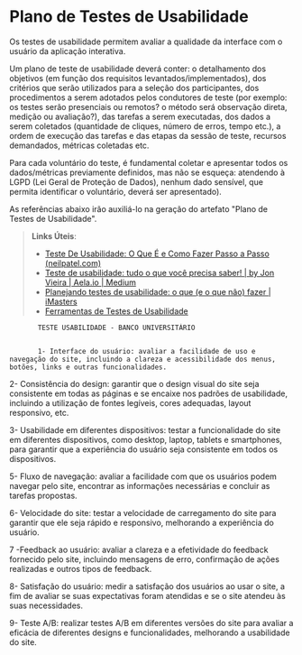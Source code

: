 # Plano de Testes de Usabilidade

Os testes de usabilidade permitem avaliar a qualidade da interface com o usuário da aplicação interativa.

Um plano de teste de usabilidade deverá conter: o detalhamento dos objetivos (em função dos requisitos levantados/implementados), dos critérios que serão utilizados para a seleção dos participantes, dos procedimentos a serem adotados pelos condutores de teste (por exemplo: os testes serão presenciais ou remotos? o método será observação direta, medição ou avaliação?), das tarefas a serem executadas, dos dados a serem coletados (quantidade de cliques, número de erros, tempo etc.), a ordem de execução das tarefas e das etapas da sessão de teste, recursos demandados, métricas coletadas etc.

Para cada voluntário do teste, é fundamental coletar e apresentar todos os dados/métricas previamente definidos, mas não se esqueça: atendendo à LGPD (Lei Geral de Proteção de Dados), nenhum dado sensível, que permita identificar o voluntário, deverá ser apresentado).

As referências abaixo irão auxiliá-lo na geração do artefato "Plano de Testes de Usabilidade".

> **Links Úteis**:
> - [Teste De Usabilidade: O Que É e Como Fazer Passo a Passo (neilpatel.com)](https://neilpatel.com/br/blog/teste-de-usabilidade/)
> - [Teste de usabilidade: tudo o que você precisa saber! | by Jon Vieira | Aela.io | Medium](https://medium.com/aela/teste-de-usabilidade-o-que-voc%C3%AA-precisa-saber-39a36343d9a6/)
> - [Planejando testes de usabilidade: o que (e o que não) fazer | iMasters](https://imasters.com.br/design-ux/planejando-testes-de-usabilidade-o-que-e-o-que-nao-fazer/)
> - [Ferramentas de Testes de Usabilidade](https://www.usability.gov/how-to-and-tools/resources/templates.html)


           TESTE USABILIDADE - BANCO UNIVERSITÁRIO 
           
           
           1- Interface do usuário: avaliar a facilidade de uso e navegação do site, incluindo a clareza e acessibilidade dos menus, botões, links e outras funcionalidades.

2- Consistência do design: garantir que o design visual do site seja consistente em todas as páginas e se encaixe nos padrões de usabilidade, incluindo a utilização de fontes legíveis, cores adequadas, layout responsivo, etc.

3- Usabilidade em diferentes dispositivos: testar a funcionalidade do site em diferentes dispositivos, como desktop, laptop, tablets e smartphones, para garantir que a experiência do usuário seja consistente em todos os dispositivos.

5- Fluxo de navegação: avaliar a facilidade com que os usuários podem navegar pelo site, encontrar as informações necessárias e concluir as tarefas propostas.

6- Velocidade do site: testar a velocidade de carregamento do site para garantir que ele seja rápido e responsivo, melhorando a experiência do usuário.

7 -Feedback ao usuário: avaliar a clareza e a efetividade do feedback fornecido pelo site, incluindo mensagens de erro, confirmação de ações realizadas e outros tipos de feedback.

8- Satisfação do usuário: medir a satisfação dos usuários ao usar o site, a fim de avaliar se suas expectativas foram atendidas e se o site atendeu às suas necessidades.

9- Teste A/B: realizar testes A/B em diferentes versões do site para avaliar a eficácia de diferentes designs e funcionalidades, melhorando a usabilidade do site.
